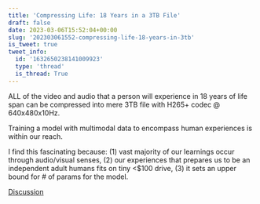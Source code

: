 ```yaml
---
title: 'Compressing Life: 18 Years in a 3TB File'
draft: false
date: 2023-03-06T15:52:04+00:00
slug: '202303061552-compressing-life-18-years-in-3tb'
is_tweet: true
tweet_info:
  id: '1632650238141009923'
  type: 'thread'
  is_thread: True
---
```




ALL of the video and audio that a person will experience in 18 years of life span can be compressed into mere 3TB file with H265+ codec @ 640x480x10Hz.

Training a model with multimodal data to encompass human experiences is within our reach.

I find this fascinating because: (1) vast majority of our learnings occur through audio/visual senses, (2) our experiences that prepares us to be an independent adult humans fits on tiny &lt;$100 drive, (3) it sets an upper bound for # of params for the model.

[Discussion](https://x.com/sytelus/status/1632650238141009923)
